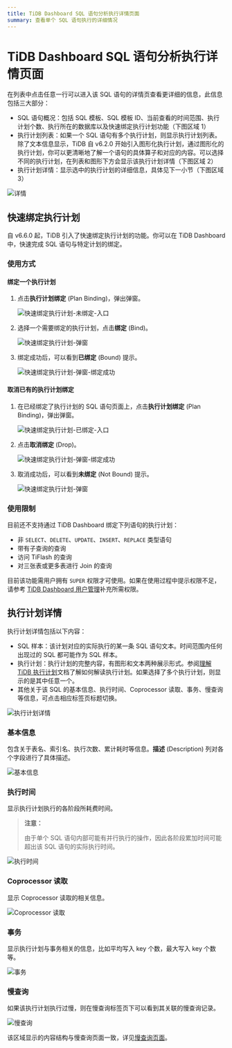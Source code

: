 ```yaml
---
title: TiDB Dashboard SQL 语句分析执行详情页面
summary: 查看单个 SQL 语句执行的详细情况
---
```


# TiDB Dashboard SQL 语句分析执行详情页面

在列表中点击任意一行可以进入该 SQL 语句的详情页查看更详细的信息，此信息包括三大部分：

- SQL 语句概况：包括 SQL 模板、SQL 模板 ID、当前查看的时间范围、执行计划个数、执行所在的数据库以及快速绑定执行计划功能（下图区域 1）
- 执行计划列表：如果一个 SQL 语句有多个执行计划，则显示执行计划列表。除了文本信息显示，TiDB 自 v6.2.0 开始引入图形化执行计划，通过图形化的执行计划，你可以更清晰地了解一个语句的具体算子和对应的内容。可以选择不同的执行计划，在列表和图形下方会显示该执行计划详情（下图区域 2）
- 执行计划详情：显示选中的执行计划的详细信息，具体见下一小节（下图区域 3）

![详情](https://docs-download.pingcap.com/media/images/docs-cn/dashboard/dashboard-statement-detail-v660.png)

## 快速绑定执行计划

自 v6.6.0 起，TiDB 引入了快速绑定执行计划的功能。你可以在 TiDB Dashboard 中，快速完成 SQL 语句与特定计划的绑定。

### 使用方式

#### 绑定一个执行计划

1. 点击**执行计划绑定** (Plan Binding)，弹出弹窗。

    ![快速绑定执行计划-未绑定-入口](https://docs-download.pingcap.com/media/images/docs-cn/dashboard/dashboard-quick-binding-entry-notbound.png)

2. 选择一个需要绑定的执行计划，点击**绑定** (Bind)。

    ![快速绑定执行计划-弹窗](https://docs-download.pingcap.com/media/images/docs-cn/dashboard/dashboard-quick-binding-popup-notbound.png)

3. 绑定成功后，可以看到**已绑定** (Bound) 提示。

    ![快速绑定执行计划-弹窗-绑定成功](https://docs-download.pingcap.com/media/images/docs-cn/dashboard/dashboard-quick-binding-popup-bound.png)

#### 取消已有的执行计划绑定

1. 在已经绑定了执行计划的 SQL 语句页面上，点击**执行计划绑定** (Plan Binding)，弹出弹窗。

    ![快速绑定执行计划-已绑定-入口](https://docs-download.pingcap.com/media/images/docs-cn/dashboard/dashboard-quick-binding-entry-bound.png)

2. 点击**取消绑定** (Drop)。

    ![快速绑定执行计划-弹窗-绑定成功](https://docs-download.pingcap.com/media/images/docs-cn/dashboard/dashboard-quick-binding-popup-bound.png)

3. 取消成功后，可以看到**未绑定** (Not Bound) 提示。

    ![快速绑定执行计划-弹窗](https://docs-download.pingcap.com/media/images/docs-cn/dashboard/dashboard-quick-binding-popup-notbound.png)

### 使用限制

目前还不支持通过 TiDB Dashboard 绑定下列语句的执行计划：

- 非 `SELECT`、`DELETE`、`UPDATE`、`INSERT`、`REPLACE` 类型语句
- 带有子查询的查询
- 访问 TiFlash 的查询
- 对三张表或更多表进行 Join 的查询

目前该功能需用户拥有 `SUPER` 权限才可使用。如果在使用过程中提示权限不足，请参考 [TiDB Dashboard 用户管理](/dashboard/dashboard-user.md)补充所需权限。

## 执行计划详情

执行计划详情包括以下内容：

- SQL 样本：该计划对应的实际执行的某一条 SQL 语句文本。时间范围内任何出现过的 SQL 都可能作为 SQL 样本。
- 执行计划：执行计划的完整内容，有图形和文本两种展示形式。参阅[理解 TiDB 执行计划](/explain-overview.md)文档了解如何解读执行计划。如果选择了多个执行计划，则显示的是其中任意一个。
- 其他关于该 SQL 的基本信息、执行时间、Coprocessor 读取、事务、慢查询等信息，可点击相应标签页标题切换。

![执行计划详情](https://docs-download.pingcap.com/media/images/docs-cn/dashboard/dashboard-statement-plans-detail.png)

### 基本信息

包含关于表名、索引名、执行次数、累计耗时等信息。**描述** (Description) 列对各个字段进行了具体描述。

![基本信息](https://docs-download.pingcap.com/media/images/docs-cn/dashboard/dashboard-statement-plans-basic.png)

### 执行时间

显示执行计划执行的各阶段所耗费时间。

> **注意：**
>
> 由于单个 SQL 语句内部可能有并行执行的操作，因此各阶段累加时间可能超出该 SQL 语句的实际执行时间。

![执行时间](https://docs-download.pingcap.com/media/images/docs-cn/dashboard/dashboard-statement-plans-time.png)

### Coprocessor 读取

显示 Coprocessor 读取的相关信息。

![Coprocessor 读取](https://docs-download.pingcap.com/media/images/docs-cn/dashboard/dashboard-statement-plans-cop-read.png)

### 事务

显示执行计划与事务相关的信息，比如平均写入 key 个数，最大写入 key 个数等。

![事务](https://docs-download.pingcap.com/media/images/docs-cn/dashboard/dashboard-statement-plans-transaction.png)

### 慢查询

如果该执行计划执行过慢，则在慢查询标签页下可以看到其关联的慢查询记录。

![慢查询](https://docs-download.pingcap.com/media/images/docs-cn/dashboard/dashboard-statement-plans-slow-queries.png)

该区域显示的内容结构与慢查询页面一致，详见[慢查询页面](/dashboard/dashboard-slow-query.md)。
